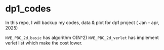 # dp1_codes
In this repo, I will backup my codes, data &amp; plot for dp1 project ( Jan - apr, 2025)


`NVE_PBC_2d_basic` has algorithm O(N^2)
`NVE_PBC_2d_verlet` has implement verlet list which make the cost lower.
